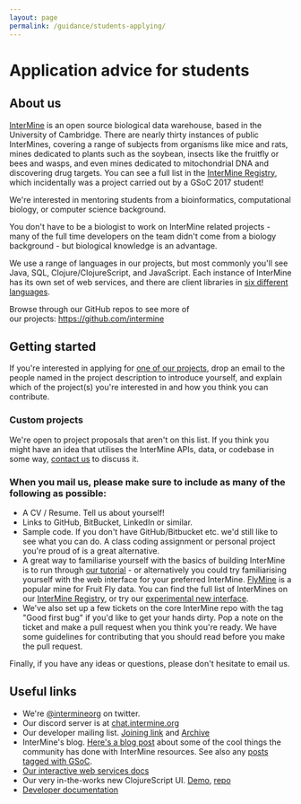 ```yaml
---
layout: page
permalink: /guidance/students-applying/
---
```


# Application advice for students

## About us

[InterMine](http://intermine.org/) is an open source biological data warehouse, based in the University of Cambridge. There are nearly thirty instances of public InterMines, covering a range of subjects from organisms like mice and rats, mines dedicated to plants such as the soybean, insects like the fruitfly or bees and wasps, and even mines dedicated to mitochondrial DNA and discovering drug targets. You can see a full list in the [InterMine Registry](http://registry.intermine.org/), which incidentally was a project carried out by a GSoC 2017 student!

We're interested in mentoring students from a bioinformatics, computational biology, or computer science background.

You don't have to be a biologist to work on InterMine related projects - many of the full time developers on the team didn't come from a biology background - but biological knowledge is an advantage.

We use a range of languages in our projects, but most commonly you'll see Java, SQL, Clojure/ClojureScript, and JavaScript. Each instance of InterMine has its own set of web services, and there are client libraries in [six different languages](http://intermine.readthedocs.io/en/latest/web-services/).

Browse through our GitHub repos to see more of our projects: https://github.com/intermine

## Getting started

If you're interested in applying for [one of our projects](../../project-ideas/2018), drop an email to the people named in the project description to introduce yourself, and explain which of the project(s) you're interested in and how you think you can contribute.

### Custom projects

We're open to project proposals that aren't on this list. If you think you might have an idea that utilises the InterMine APIs, data, or codebase in some way, [contact us](http://intermine.readthedocs.io/en/latest/about/contact-us/) to discuss it.

### When you mail us, please make sure to include as many of the following as possible:

- A CV / Resume. Tell us about yourself!
- Links to GitHub, BitBucket, LinkedIn or similar.
- Sample code. If you don't have GitHub/Bitbucket etc. we'd still like to see what you can do. A class coding assignment or personal project you're proud of is a great alternative.
- A great way to familiarise yourself with the basics of building InterMine is to run through [our tutorial](http://intermine.readthedocs.io/en/latest/get-started/tutorial/) - or alternatively you could try familiarising yourself with the web interface for your preferred InterMine. [FlyMine](http://flymine.readthedocs.io/en/latest/) is a popular mine for Fruit Fly data. You can find the full list of InterMines on our [InterMine Registry](http://registry.intermine.org/), or try our [experimental new interface](http://bluegenes.apps.intermine.org/). 
- We've also set up a few tickets on the core InterMine repo with the tag "Good first bug" if you'd like to get your hands dirty. Pop a note on the ticket and make a pull request when you think you're ready. We have some guidelines for contributing that you should read before you make the pull request.

Finally, if you have any ideas or questions, please don't hesitate to email us.

## Useful links

- We're [@intermineorg](https://twitter.com/intermineorg) on twitter.
- Our discord server is at [chat.intermine.org](https://chat.intermine.org)
- Our developer mailing list. [Joining link](https://lists.intermine.org/mailman/listinfo/dev) and [Archive](https://lists.intermine.org/pipermail/dev/)
- InterMine's blog. [Here's a blog post](https://intermineorg.wordpress.com/2016/11/22/cool-intermine-features-roundup/) about some of the cool things the community has done with InterMine resources. See also any [posts tagged with GSoC](https://intermineorg.wordpress.com/tag/gsoc/).
- [Our interactive web services docs](http://iodocs.apps.intermine.org/)
- Our very in-the-works new ClojureScript UI. [Demo](http://bluegenes.apps.intermine.org/), [repo](https://github.com/intermine/bluegenes)
- [Developer documentation](http://intermine.readthedocs.io/en/latest/)
